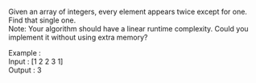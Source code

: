Given an array of integers, every element appears twice except for one. Find that single one.  
Note: Your algorithm should have a linear runtime complexity. Could you implement it without using extra memory?  

Example :  
Input : [1 2 2 3 1]  
Output : 3  
